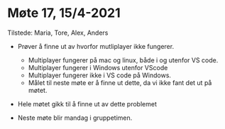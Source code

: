 # Møte 17, 15/4-2021
Tilstede: Maria, Tore, Alex, Anders

* Prøver å finne ut av hvorfor mutliplayer ikke fungerer.
    * Multiplayer fungerer på mac og linux, både i og utenfor VS code.
    * Multiplayer fungerer i Windows utenfor VScode
    * Multiplayer fungerer ikke i VS code på Windows. 
    * Målet til neste møte er å finne ut dette, da vi ikke fant det ut på møtet.
    
* Hele møtet gikk til å finne ut av dette problemet
* Neste møte blir mandag i gruppetimen.
